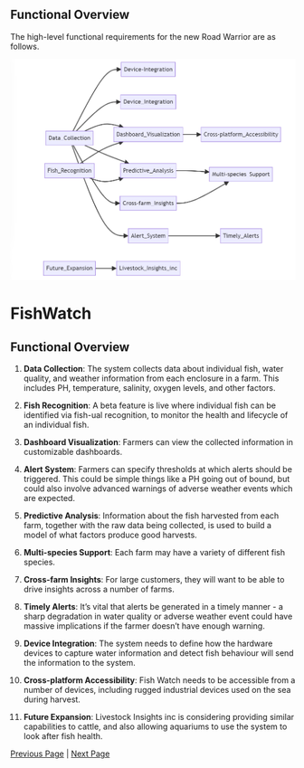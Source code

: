 ## Functional Overview

The high-level functional requirements for the new Road Warrior are as follows.

![Functional overview](../artifacts/FunctionalOverview.png)

# FishWatch

## Functional Overview

1. **Data Collection**: The system collects data about individual fish, water quality, and weather information from each enclosure in a farm. This includes PH, temperature, salinity, oxygen levels, and other factors.

2. **Fish Recognition**: A beta feature is live where individual fish can be identified via fish-ual recognition, to monitor the health and lifecycle of an individual fish.

3. **Dashboard Visualization**: Farmers can view the collected information in customizable dashboards.

4. **Alert System**: Farmers can specify thresholds at which alerts should be triggered. This could be simple things like a PH going out of bound, but could also involve advanced warnings of adverse weather events which are expected.

5. **Predictive Analysis**: Information about the fish harvested from each farm, together with the raw data being collected, is used to build a model of what factors produce good harvests.

6. **Multi-species Support**: Each farm may have a variety of different fish species.

7. **Cross-farm Insights**: For large customers, they will want to be able to drive insights across a number of farms.

8. **Timely Alerts**: It’s vital that alerts be generated in a timely manner - a sharp degradation in water quality or adverse weather event could have massive implications if the farmer doesn’t have enough warning.

9. **Device Integration**: The system needs to define how the hardware devices to capture water information and detect fish behaviour will send the information to the system.

10. **Cross-platform Accessibility**: Fish Watch needs to be accessible from a number of devices, including rugged industrial devices used on the sea during harvest.

11. **Future Expansion**: Livestock Insights inc is considering providing similar capabilities to cattle, and also allowing aquariums to use the system to look after fish health.



[Previous Page](./DriversGoals.md) | [Next Page](../README.md#solution)
